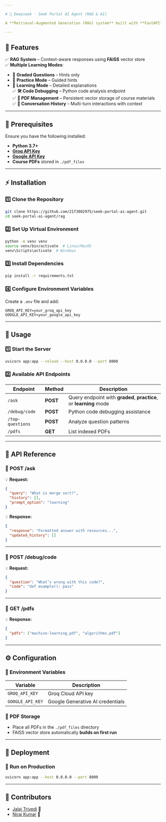 ```yaml
---

# 🚀 Deepseek - Seek Portal AI Agent (RAG & AI)

A **Retrieval-Augmented Generation (RAG) system** built with **FastAPI** and **LangChain** to provide intelligent responses based on course content from PDF documents.  

---
```


## 🌟 Features  

✅ **RAG System** – Context-aware responses using **FAISS** vector store  
✅ **Multiple Learning Modes**:  
   - 📝 **Graded Questions** – Hints only  
   - 🎯 **Practice Mode** – Guided hints  
   - 📖 **Learning Mode** – Detailed explanations  
✅ **🛠️ Code Debugging** – Python code analysis endpoint  
✅ **📂 PDF Management** – Persistent vector storage of course materials  
✅ **💬 Conversation History** – Multi-turn interactions with context  

---

## 📌 Prerequisites  

Ensure you have the following installed:  

- **Python 3.7+**  
- **[Groq API Key](https://console.groq.com/)**  
- **[Google API Key](https://cloud.google.com/)**  
- **Course PDFs** stored in `./pdf_files`  

---

## ⚡ Installation  

### 1️⃣ Clone the Repository  

```bash
git clone https://github.com/21f3002975/seek-portal-ai-agent.git
cd seek-portal-ai-agent/rag
```

### 2️⃣ Set Up Virtual Environment  

```bash
python -m venv venv
source venv/bin/activate  # Linux/MacOS
venv\Scripts\activate  # Windows
```

### 3️⃣ Install Dependencies  

```bash
pip install -r requirements.txt
```

### 4️⃣ Configure Environment Variables  

Create a `.env` file and add:  

```env
GROQ_API_KEY=your_groq_api_key
GOOGLE_API_KEY=your_google_api_key
```

---

## 🚀 Usage  

### 1️⃣ Start the Server  

```bash
uvicorn app:app --reload --host 0.0.0.0 --port 8000
```

### 2️⃣ Available API Endpoints  

| Endpoint | Method | Description |
|----------|--------|-------------|
| `/ask` | **POST** | Query endpoint with **graded**, **practice**, or **learning** mode |
| `/debug/code` | **POST** | Python code debugging assistance |
| `/top-questions` | **POST** | Analyze question patterns |
| `/pdfs` | **GET** | List indexed PDFs |

---

## 📖 API Reference  

### 🔹 **POST /ask**  
💡 **Request:**  

```json
{
  "query": "What is merge sort?",
  "history": [],
  "prompt_option": "learning"
}
```

💡 **Response:**  

```json
{
  "response": "Formatted answer with resources...",
  "updated_history": []
}
```

---

### 🔹 **POST /debug/code**  
💡 **Request:**  

```json
{
  "question": "What’s wrong with this code?",
  "code": "def example(): pass"
}
```

---

### 🔹 **GET /pdfs**  
💡 **Response:**  

```json
{
  "pdfs": ["machine-learning.pdf", "algorithms.pdf"]
}
```

---

## ⚙️ Configuration  

### 🔹 Environment Variables  

| Variable | Description |
|----------|-------------|
| `GROQ_API_KEY` | Groq Cloud API key |
| `GOOGLE_API_KEY` | Google Generative AI credentials |

### 🔹 PDF Storage  

- Place all PDFs in the `./pdf_files` directory  
- FAISS vector store automatically **builds on first run**  

---

## 🚢 Deployment  

### 🔹 **Run on Production**  

```bash
uvicorn app:app --host 0.0.0.0 --port 8000
```
---

## 👥 Contributors  
- [Jalaj Trivedi](https://github.com/jt232003) 🚀  
- [Niraj Kumar](https://github.com/nirajkumar1002) 🚀  
